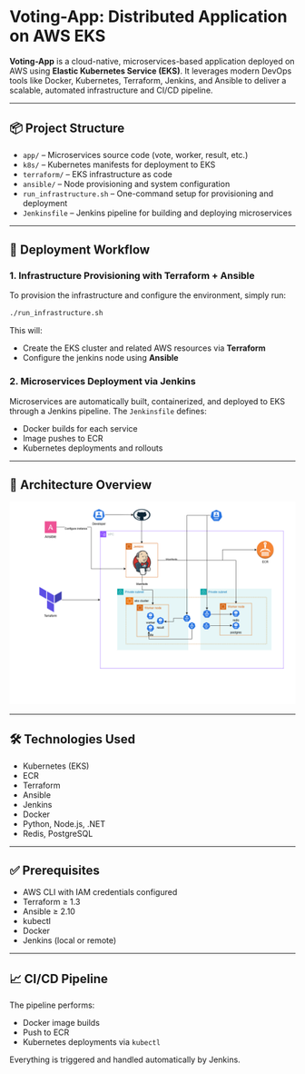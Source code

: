 # Voting-App: Distributed Application on AWS EKS

**Voting-App** is a cloud-native, microservices-based application deployed on AWS using **Elastic Kubernetes Service (EKS)**. It leverages modern DevOps tools like Docker, Kubernetes, Terraform, Jenkins, and Ansible to deliver a scalable, automated infrastructure and CI/CD pipeline.

---

## 📦 Project Structure

- `app/` – Microservices source code (vote, worker, result, etc.)
- `k8s/` – Kubernetes manifests for deployment to EKS
- `terraform/` – EKS infrastructure as code
- `ansible/` – Node provisioning and system configuration
- `run_infrastructure.sh` – One-command setup for provisioning and deployment
- `Jenkinsfile` – Jenkins pipeline for building and deploying microservices

---

## 🚀 Deployment Workflow

### 1. Infrastructure Provisioning with Terraform + Ansible

To provision the infrastructure and configure the environment, simply run:

```bash
./run_infrastructure.sh
```

This will:
- Create the EKS cluster and related AWS resources via **Terraform**
- Configure the jenkins node using **Ansible**


### 2. Microservices Deployment via Jenkins

Microservices are automatically built, containerized, and deployed to EKS through a Jenkins pipeline. The `Jenkinsfile` defines:
- Docker builds for each service
- Image pushes to ECR
- Kubernetes deployments and rollouts

---

## 🧩 Architecture Overview



![Voting-App Architecture Diagram](./Architecture%20Diagram.png)

---

## 🛠️ Technologies Used

- Kubernetes (EKS)
- ECR
- Terraform
- Ansible
- Jenkins
- Docker
- Python, Node.js, .NET
- Redis, PostgreSQL

---

## ✅ Prerequisites

- AWS CLI with IAM credentials configured
- Terraform ≥ 1.3
- Ansible ≥ 2.10
- kubectl
- Docker
- Jenkins (local or remote)

---

## 📈 CI/CD Pipeline

The pipeline performs:

- Docker image builds
- Push to ECR
- Kubernetes deployments via `kubectl`

Everything is triggered and handled automatically by Jenkins.


